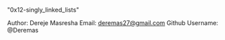 "0x12-singly_linked_lists"

Author: Dereje Masresha
Email: deremas27@gmail.com
Github Username: @Deremas
